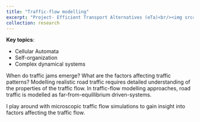 ```yaml
---
title: "Traffic-flow modelling"
excerpt: "Project- Efficient Transport Alternatives (eTa)<br/><img src='/images/car.png'>"
collection: research
---
```


**Key topics**:
- Cellular Automata
- Self-organization
- Complex dynamical systems

When do traffic jams emerge? What are the factors affecting traffic patterns? Modelling realistic road traffic requires detailed understanding of the properties of the traffic flow. In traffic-flow modelling approaches, road traffic is modelled as far-from-equillibrium driven-systems.

I play around with microscopic traffic flow simulations to gain insight into factors affecting the traffic flow.